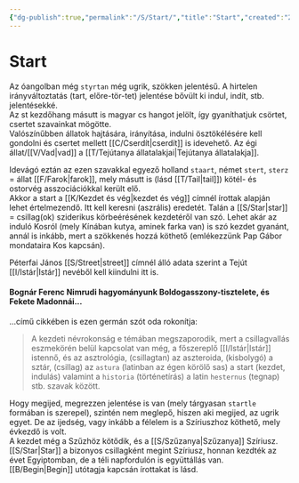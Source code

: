 ```yaml
---
{"dg-publish":true,"permalink":"/S/Start/","title":"Start","created":"2023-11-01T05:30","updated":"2024-05-07T00:48"}
---
```



# Start

Az óangolban még `styrtan` még ugrik, szökken jelentésű. A hirtelen irányváltoztatás (tart, előre-tör-tet) jelentése bővült ki indul, indít, stb. jelentésekké.  
Az st kezdőhang másutt is magyar cs hangot jelölt, így gyaníthatjuk csörtet, csertet szavainkat mögötte.  
Valószínűbben állatok hajtására, irányítása, indulni ösztökélésére kell gondolni és csertet mellett [[C/Cserdít\|cserdít]] is idevehető. Az égi állat/[[V/Vad\|vad]] a [[T/Tejútanya állatalakjai\|Tejútanya állatalakja]].  

Idevágó eztán az ezen szavakkal egyező holland `staart`, német `stert`, `sterz` = állat [[F/Farok\|farok]], mely másutt is (lásd [[T/Tail\|tail]]) kötél- és ostorvég asszociációkkal került elő.  
Akkor a start a [[K/Kezdet és vég\|kezdet és vég]] címnél írottak alapján lehet értelmezendő. Itt kell keresni (aszrális) eredetét. Talán a [[S/Star\|star]] = csillag(ok) sziderikus körbeérésének kezdetéről van szó. Lehet akár az induló Kosról (mely Kínában kutya, aminek farka van) is szó kezdet gyanánt, annál is inkább, mert a szökkenés hozzá köthető (emlékezzünk Pap Gábor mondataira Kos kapcsán).  

Péterfai János [[S/Street\|street]] címnél álló adata szerint a Tejút [[I/Istár\|Istár]] nevéből kell kiindulni itt is.  

#### Bognár Ferenc Nimrudi hagyományunk Boldogasszony-tisztelete, és Fekete Madonnái...

...című cikkében is ezen germán szót oda rokonítja:  
> A kezdeti névrokonság e témában megszaporodik, mert a csillagvallás eszmekörén belül kapcsolat van még, a főszereplő [[I/Istár\|Istár]] istennő, és az asztrológia, (csillagtan) az aszteroida, (kisbolygó) a sztár, (csillag) az `astura` (latinban az égen körölő sas) a start (kezdet, indulás) valamint a `historia` (történetírás) a latin `hesternus` (tegnap) stb. szavak között.  

Hogy megijed, megrezzen jelentése is van (mely tárgyasan `startle` formában is szerepel), szintén nem meglepő, hiszen aki megijed, az ugrik egyet. De az ijedség, vagy inkább a félelem is a Szíriuszhoz köthető, mely évkezdő is volt.  
A kezdet még a Szűzhöz kötődik, és a [[S/Szűzanya\|Szűzanya]] Szíriusz. [[S/Star\|Star]] a bizonyos csillagként megint Szíriusz, honnan kezdték az évet Egyiptomban, de a téli napfordulón is együttállás van.  
[[B/Begin\|Begin]] utótagja kapcsán írottakat is lásd.  